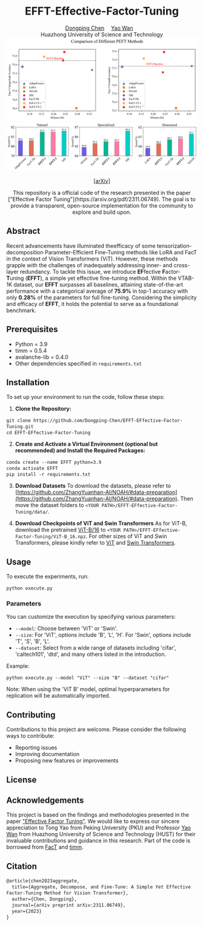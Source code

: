 <div align="center">
<h1>EFFT-Effective-Factor-Tuning</h1>

<div>
    <a href='https://dongping-chen.github.io/' target='_blank'>Dongping Chen</a>&emsp;
    <a href='http://wanyao.me/' target='_blank'>Yao Wan</a>&emsp;
</div>
<div>
    Huazhong University of Science and Technology
</div>

<img src="figures/Comparison.png">
<img src="figures/Combined.png">
<p align="center">
<a href="https://arxiv.org/pdf/2311.06749" target='_blank'>[arXiv]</a>
</p>
This repository is a official code of the research presented in the paper ["Effective Factor Tuning"](https://arxiv.org/pdf/2311.06749). The goal is to provide a transparent, open-source implementation for the community to explore and build upon.
</div>


## Abstract

Recent advancements have illuminated theefficacy of some tensorization-decomposition Parameter-Efficient Fine-Tuning methods like LoRA and FacT in the context of Vision Transformers (ViT). However, these methods grapple with the challenges of inadequately addressing inner- and cross-layer redundancy. To tackle this issue, we introduce **EF**fective **F**actor-**T**uning (**EFFT**), a simple yet effective fine-tuning method. Within the VTAB-1K dataset, our **EFFT** surpasses all baselines, attaining state-of-the-art performance with a categorical average of **75.9%** in top-1 accuracy with only **0.28%** of the parameters for full fine-tuning. Considering the simplicity and efficacy of **EFFT**, it holds the potential to serve as a foundational benchmark.

## Prerequisites

- Python = 3.9
- timm = 0.5.4
- avalanche-lib = 0.4.0
- Other dependencies specified in `requirements.txt`

## Installation

To set up your environment to run the code, follow these steps:

1. **Clone the Repository:**

```shell
git clone https://github.com/Dongping-Chen/EFFT-EFfective-Factor-Tuning.git
cd EFFT-EFfective-Factor-Tuning
```

2. **Create and Activate a Virtual Environment (optional but recommended) and Install the Required Packages:**

```shell
conda create --name EFFT python=3.9
conda activate EFFT
pip install -r requirements.txt
```

3. **Download Datasets**
To download the datasets, please refer to [https://github.com/ZhangYuanhan-AI/NOAH/#data-preparation](https://github.com/ZhangYuanhan-AI/NOAH/#data-preparation). Then move the dataset folders to `<YOUR PATH>/EFFT-EFfective-Factor-Tuning/data/`.

4. **Download Checkpoints of ViT and Swin Transformers**
As for ViT-B, download the pretrained [ViT-B/16](https://storage.googleapis.com/vit_models/imagenet21k/ViT-B_16.npz) to `<YOUR PATH>/EFFT-EFfective-Factor-Tuning/ViT-B_16.npz`.
For other sizes of ViT and Swin Transformers, please kindly refer to [ViT](https://github.com/google-research/vision_transformer) and [Swin Transformers](https://github.com/microsoft/Swin-Transformer).

## Usage

To execute the experiments, run:

```shell
python execute.py
```


### Parameters

You can customize the execution by specifying various parameters:

- `--model`: Choose between 'ViT' or 'Swin'.
- `--size`: For 'ViT', options include 'B', 'L', 'H'. For 'Swin', options include 'T', 'S', 'B', 'L'.
- `--dataset`: Select from a wide range of datasets including 'cifar', 'caltech101', 'dtd', and many others listed in the introduction.

Example:

```shell
python execute.py --model "ViT" --size "B" --dataset "cifar"
```


Note: When using the 'ViT B' model, optimal hyperparameters for replication will be automatically imported.

## Contributing

Contributions to this project are welcome. Please consider the following ways to contribute:

- Reporting issues
- Improving documentation
- Proposing new features or improvements

## License


## Acknowledgements

This project is based on the findings and methodologies presented in the paper ["Effective Factor Tuning"](https://arxiv.org/pdf/2311.06749). We would like to express our sincere appreciation to Tong Yao from Peking University (PKU) and Professor [Yao Wan](http://wanyao.me/) from Huazhong University of Science and Technology (HUST) for their invaluable contributions and guidance in this research. Part of the code is borrowed from [FacT](https://github.com/JieShibo/PETL-ViT/tree/main/FacT) and [timm](https://pypi.org/project/timm/).

## Citation

```
@article{chen2023aggregate,
  title={Aggregate, Decompose, and Fine-Tune: A Simple Yet Effective Factor-Tuning Method for Vision Transformer},
  author={Chen, Dongping},
  journal={arXiv preprint arXiv:2311.06749},
  year={2023}
}
```